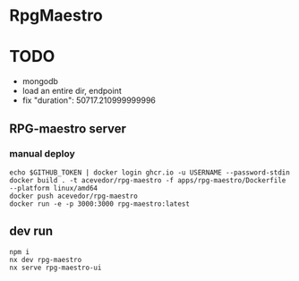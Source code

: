 # RpgMaestro
# TODO
- mongodb
- load an entire dir, endpoint
- fix   "duration": 50717.210999999996

## RPG-maestro server
### manual deploy
```
echo $GITHUB_TOKEN | docker login ghcr.io -u USERNAME --password-stdin
docker build . -t acevedor/rpg-maestro -f apps/rpg-maestro/Dockerfile --platform linux/amd64
docker push acevedor/rpg-maestro
docker run -e -p 3000:3000 rpg-maestro:latest
```


## dev run
```
npm i
nx dev rpg-maestro
nx serve rpg-maestro-ui
```